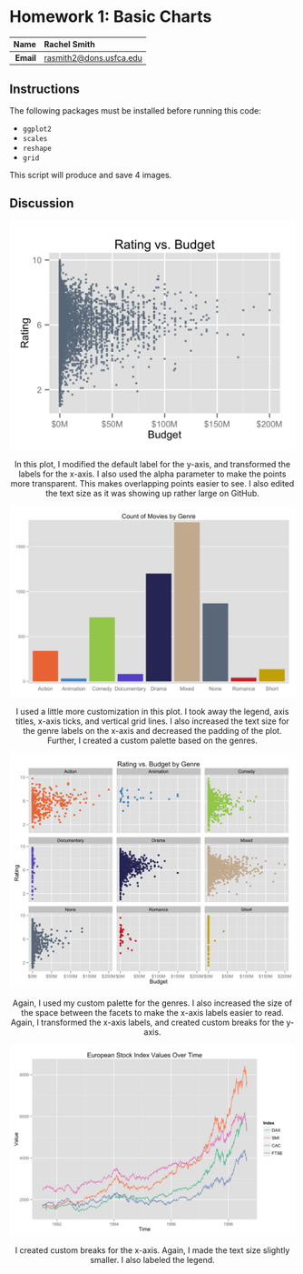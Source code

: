 Homework 1: Basic Charts
==============================

| **Name**  | Rachel Smith  |
|----------:|:-------------|
| **Email** | rasmith2@dons.usfca.edu |

## Instructions ##
The following packages must be installed before running this code: 

+ `ggplot2`
+ `scales`
+ `reshape`
+ `grid`

This script will produce and save 4 images. 

## Discussion ##

![Plot 1](hw1-scatter.png)
<p align="center"> In this plot, I modified the default label for the y-axis, and transformed the labels for the x-axis. I also used the alpha parameter to make the points more transparent. This makes overlapping points easier to see. I also edited the text size as it was showing up rather large on GitHub. </p>


![Plot 2](hw1-bar.png)
<p align="center"> I used a little more customization in this plot. I took away the legend, axis titles, x-axis ticks, and vertical grid lines. I also increased the text size for the genre labels on the x-axis and decreased the padding of the plot. Further, I created a custom palette based on the genres. </p>


![Plot 3](hw1-multiples.png)
<p align="center"> Again, I used my custom palette for the genres. I also increased the size of the space between the facets to make the x-axis labels easier to read. Again, I transformed the x-axis labels, and created custom breaks for the y-axis. </p>

![Plot 4](hw1-multiline.png)
<p align="center"> I created custom breaks for the x-axis. Again, I made the text size slightly smaller. I also labeled the legend. </p>